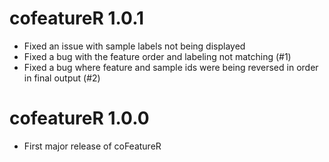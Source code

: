 # cofeatureR 1.0.1

* Fixed an issue with sample labels not being displayed
* Fixed a bug with the feature order and labeling not matching (#1)
* Fixed a bug where feature and sample ids were being reversed in order in final output (#2)

# cofeatureR 1.0.0

* First major release of coFeatureR
